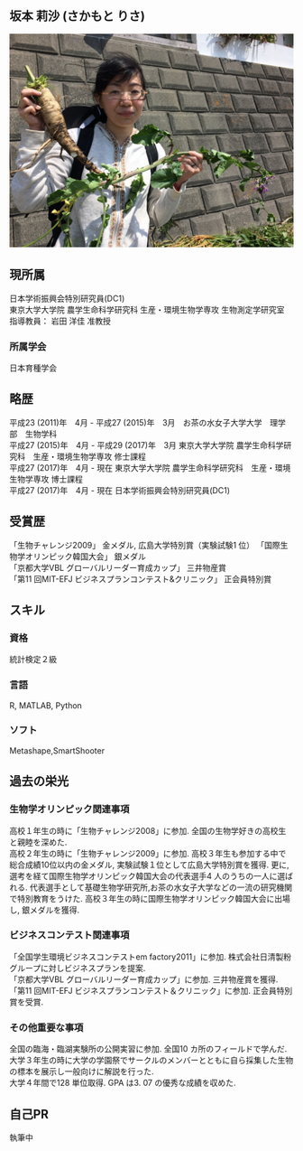 ## 坂本 莉沙 (さかもと りさ)

![プロフィール写真](IMG_4085.JPG "プロフィール写真")

## 現所属
日本学術振興会特別研究員(DC1)  
東京大学大学院 農学生命科学研究科 生産・環境生物学専攻 生物測定学研究室  
指導教員： 岩田 洋佳 准教授  
### 所属学会
日本育種学会  

## 略歴
平成23 (2011)年　4月 - 平成27 (2015)年　3月　お茶の水女子大学大学　理学部　生物学科  
平成27 (2015)年　4月 - 平成29 (2017)年　3月 東京大学大学院   農学生命科学研究科　生産・環境生物学専攻 修士課程  
平成27 (2017)年　4月 - 現在 東京大学大学院 農学生命科学研究科　生産・環境生物学専攻 博士課程  
平成27 (2017)年　4月 - 現在 日本学術振興会特別研究員(DC1)  

## 受賞歴
「生物チャレンジ2009」 金メダル, 広島大学特別賞（実験試験1 位）
「国際生物学オリンピック韓国大会」 銀メダル  
「京都大学VBL グローバルリーダー育成カップ」 三井物産賞  
「第11 回MIT-EFJ ビジネスプランコンテスト&クリニック」 正会員特別賞  

## スキル
### 資格
統計検定２級  
### 言語
R, MATLAB, Python
### ソフト
Metashape,SmartShooter

## 過去の栄光
### 生物学オリンピック関連事項
高校１年生の時に「生物チャレンジ2008」に参加. 全国の生物学好きの高校生と親睦を深めた.  
高校２年生の時に「生物チャレンジ2009」に参加. 高校３年生も参加する中で総合成績10位以内の金メダル, 実験試験１位として広島大学特別賞を獲得. 更に, 選考を経て国際生物学オリンピック韓国大会の代表選手4 人のうちの一人に選ばれる. 代表選手として基礎生物学研究所,お茶の水女子大学などの一流の研究機関で特別教育をうけた.
高校３年生の時に国際生物学オリンピック韓国大会に出場し, 銀メダルを獲得.  
### ビジネスコンテスト関連事項
「全国学生環境ビジネスコンテストem factory2011」に参加. 株式会社日清製粉グループに対しビジネスプランを提案.  
「京都大学VBL グローバルリーダー育成カップ」に参加. 三井物産賞を獲得.  
「第11 回MIT-EFJ ビジネスプランコンテスト＆クリニック」に参加. 正会員特別賞を受賞.  
### その他重要な事項
全国の臨海・臨湖実験所の公開実習に参加. 全国10 カ所のフィールドで学んだ.  
大学３年生の時に大学の学園祭でサークルのメンバーとともに自ら採集した生物の標本を展示し一般向けに解説を行った.  
大学４年間で128 単位取得. GPA は3. 07 の優秀な成績を収めた.  

## 自己PR
執筆中

